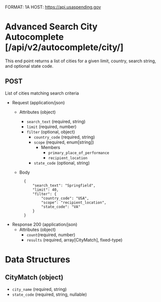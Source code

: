 FORMAT: 1A
HOST: https://api.usaspending.gov

# Advanced Search City Autocomplete [/api/v2/autocomplete/city/]

This end point returns a list of cities for a given limit, country, search string, and optional state code.

## POST

List of cities matching search criteria

+ Request (application/json)
    + Attributes (object)
        + `search_text` (required, string)
        + `limit` (required, number)
        + `filter` (optional, object)
            + `country_code` (required, string)
            + `scope` (required, enum[string])
                + Members
                    + `primary_place_of_performance`
                    + `recipient_location`
            + `state_code` (optional, string)
    + Body

            {
                "search_text": "Springfield",
                "limit": 40,
                "filter": {
                    "country_code": "USA",
                    "scope": "recipient_location",
                    "state_code": "VA"
                }
            }

+ Response 200 (application/json)
    + Attributes (object)
        + `count`(required, number)
        + `results` (required, array[CityMatch], fixed-type)

# Data Structures

## CityMatch (object)
+ `city_name` (required, string)
+ `state_code` (required, string, nullable)
